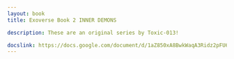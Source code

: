 ```yaml
---
layout: book
title: Exoverse Book 2 INNER DEMONS

description: These are an original series by Toxic-013!

docslink: https://docs.google.com/document/d/1aZ850xA8BwkWaqA3Ridz2pFU6tb1Yq4HFWp3Dm-R_1s/edit
---
```

